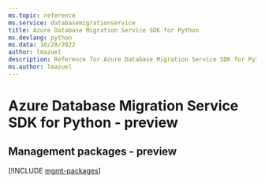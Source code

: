 ```yaml
---
ms.topic: reference
ms.service: databasemigrationservice
title: Azure Database Migration Service SDK for Python
ms.devlang: python
ms.data: 10/28/2022
author: lmazuel
description: Reference for Azure Database Migration Service SDK for Python
ms.author: lmazuel
---
```

# Azure Database Migration Service SDK for Python - preview

## Management packages - preview
[!INCLUDE [mgmt-packages](database-migration-service-mgmt-index.md)]
